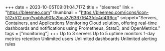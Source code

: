 +++
date = 2023-10-05T09:01:04.717Z
title = "bleemeo"
link = "https://bleemeo.com"
thumbnail = "https://bleemeo.com/icons/icon-512x512.png?v=b5a901a2bca376367f643fdc4d4ff6cc"
snippet="Servers, Containers, and Applications Monitoring Cloud solution, offering real-time dashboards and notifications using Prometheus, StatsD, and OpenMetrics."
tags = ["monitoring"]
+++
Up to 3 servers
Up to 5 uptime monitors
1-day metrics retention
Unlimited users
Unlimited dashboards
Unlimited alerting rules
